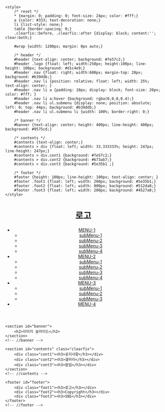 <!DOCTYPE html>
<html lang="ko">
<head>
    <meta charset="UTF-8">
    <title>웹 디자인 기능사</title>

    <style>
        /* reset */
        * {margin: 0; padding: 0; font-size: 24px; color: #fff;}
        a {color: #333; text-decoration: none;}
        li {list-style: none;}
        table {border-spacing: 0;}
        .clearfix::before, .clearfix::after {display: block; content:''; clear:both;}

        #wrap {width: 1200px; margin: 0px auto;}

        /* header */
        #header {text-align: center; background: #7e57c2;}
        #header .logo {float: left; width:250px; height:100px; line-height: 100px; background: #d1c4e9;}
        #header .nav {float: right; width:600px; margin-top: 28px; background: #b39ddb;}
        #header .nav li {position: relative; float: left; width: 25%; text-align: center; }
        #header .nav li a {padding: 10px; display: block; font-size: 20px; color: #fff; }
        #header .nav li a:hover {background: rgba(0,0,0,0.4);}
        #header .nav li ul.submenu {display: none; position: absolute; left: 0; top: 44px; background: #b39ddb;}
        #header .nav li ul.submenu li {width: 100%; border-right: 0;}

        /* banner */
        #banner {text-align: center; height: 400px; line-height: 400px; background: #9575cd;}

        /* contents */
        #contents {text-align: center;}
        #contents > div {float: left; width: 33.333333%; height: 247px; line-height: 247px;}
        #contents > div.cont1 {background: #7e57c2;}
        #contents > div.cont2 {background: #673ab7;}
        #contents > div.cont3 {background: #5e35b1 ;}

        /* footer */
        #footer {height: 100px; line-height: 100px; text-align: center; }
        #footer .foot1 {float: left; width: 200px; background: #5e35b1;}
        #footer .foot2 {float: left; width: 800px; background: #512da8;}
        #footer .foot3 {float: left; width: 200px; background: #4527a0;}
    </style>
</head>
<body>
    <div id="wrap">
    <header id="header" class="clearfix">
        <h1 class="logo">로고</h1>
        <nav class="nav">
            <ul>
                <li><a href="#">MENU-1</a>
                    <ul class="submenu">
                        <li><a href="#">subMenu-1</a></li>
                        <li><a href="#">subMenu-2</a></li>
                        <li><a href="#">subMenu-3</a></li>
                        <li><a href="#">subMenu-4</a></li>
                    </ul>
                </li>
                <li><a href="#">MENU-2</a>
                    <ul class="submenu">
                        <li><a href="#">subMenu-1</a></li>
                        <li><a href="#">subMenu-2</a></li>
                        <li><a href="#">subMenu-3</a></li>
                        <li><a href="#">subMenu-4</a></li>
                    </ul>
                </li>
                <li><a href="#">MENU-3</a>
                    <ul class="submenu">
                        <li><a href="#">subMenu-1</a></li>
                        <li><a href="#">subMenu-2</a></li>
                        <li><a href="#">subMenu-3</a></li>
                    </ul>
                </li>
                <li><a href="#">MENU-4</a></li>
            </ul>
        </nav>
    </header>
    <!-- //header -->

    <section id="banner">
        <h2>이미지 슬라이드</h2>
    </section>
    <!-- //banner -->

    <section id="contents" class="clearfix">
        <div class="cont1"><h3>공지사항</h3></div>
        <div class="cont2"><h3>갤러리</h3></div>
        <div class="cont3"><h3>팝업</h3></div>
    </section>
    <!-- //contents -->

    <footer id="footer">
        <div class="foot1"><h3>로고</h3></div>
        <div class="foot2"><h3>Copyright</h3></div>
        <div class="foot3"><h3>SNS</h3></div>
    </footer>
    <!-- //footer -->
</div>
    
   <script src="https://ajax.googleapis.com/ajax/libs/jquery/1.12.4/jquery.min.js"></script>
<script>
    $(".nav > ul > li").mouseover(function(){
        $(this).find(".submenu").stop().slideDown(200);
    });
    $(".nav > ul > li").mouseout(function(){
        $(this).find(".submenu").stop().slideUp(200);
    });
</script>
</body>
</html>


